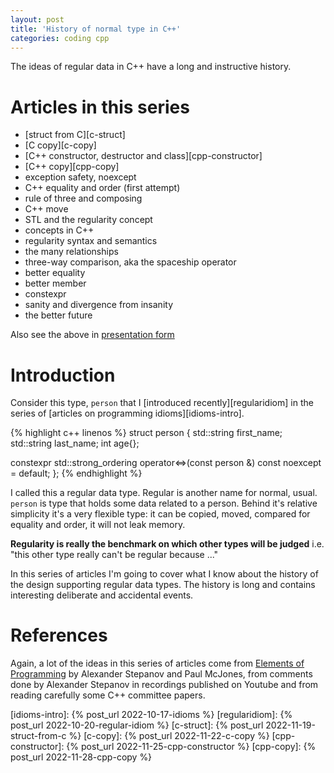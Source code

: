 ```yaml
---
layout: post
title: 'History of normal type in C++'
categories: coding cpp
---
```


The ideas of regular data in C++ have a long and instructive history.

# Articles in this series

- [struct from C][c-struct]
- [C copy][c-copy]
- [C++ constructor, destructor and class][cpp-constructor]
- [C++ copy][cpp-copy]
- exception safety, noexcept
- C++ equality and order (first attempt)
- rule of three and composing
- C++ move
- STL and the regularity concept
- concepts in C++
- regularity syntax and semantics
- the many relationships
- three-way comparison, aka the spaceship operator
- better equality
- better member
- constexpr
- sanity and divergence from insanity
- the better future

Also see the above in [presentation form][presentation]


# Introduction

Consider this type, `person` that I [introduced recently][regularidiom] in the
series of [articles on programming idioms][idioms-intro].

{% highlight c++ linenos %}
struct person
{
  std::string first_name;
  std::string last_name;
  int age{};

  constexpr std::strong_ordering
    operator<=>(const person &) const noexcept = default;
};
{% endhighlight %}

I called this a regular data type. Regular is another name for normal, usual.
`person` is type that holds some data related to a person. Behind it's relative
simplicity it's a very flexible type: it can be copied, moved, compared for
equality and order, it will not leak memory.

**Regularity is really the benchmark on which other types will be judged** i.e.
"this other type really can't be regular because ..."

In this series of articles I'm going to cover what I know about the history of
the design supporting regular data types. The history is long and contains
interesting deliberate and accidental events.


# References

Again, a lot of the ideas in this series of articles come from [Elements of
Programming][eop] by Alexander Stepanov and Paul McJones, from comments done by
Alexander Stepanov in recordings published on Youtube and from reading
carefully some C++ committee papers.

[eop]: http://elementsofprogramming.com/
[presentation]: /presentations/2022-11-16-regular-history.html
[idioms-intro]:    {% post_url 2022-10-17-idioms %}
[regularidiom]:    {% post_url 2022-10-20-regular-idiom %}
[c-struct]:        {% post_url 2022-11-19-struct-from-c %}
[c-copy]:          {% post_url 2022-11-22-c-copy %}
[cpp-constructor]: {% post_url 2022-11-25-cpp-constructor %}
[cpp-copy]:        {% post_url 2022-11-28-cpp-copy %}
